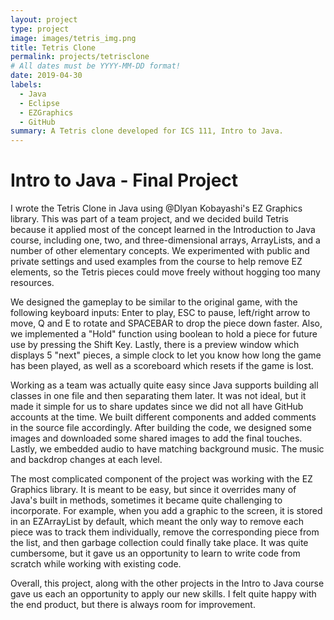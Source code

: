 ```yaml
---
layout: project
type: project
image: images/tetris_img.png
title: Tetris Clone
permalink: projects/tetrisclone
# All dates must be YYYY-MM-DD format!
date: 2019-04-30
labels:
  - Java
  - Eclipse
  - EZGraphics
  - GitHub
summary: A Tetris clone developed for ICS 111, Intro to Java.
---
```


<div class="ui embed" data-source="youtube" data-id="m7jz075N9hU" >
</div>

# Intro to Java - Final Project

I wrote the Tetris Clone in Java using @Dlyan Kobayashi's EZ Graphics library. This was part of a team project, and we decided build Tetris because it applied most of the concept learned in the Introduction to Java course, including one, two, and three-dimensional arrays, ArrayLists, and a number of other elementary concepts. We experimented with public and private settings and used examples from the course to help remove EZ elements, so the Tetris pieces could move freely without hogging too many resources.  

We designed the gameplay to be similar to the original game, with the following keyboard inputs: Enter to play, ESC to pause, left/right arrow to move, Q and E to rotate and SPACEBAR to drop the piece down faster. Also, we implemented a "Hold" function using boolean to hold a piece for future use by pressing the Shift Key. Lastly, there is a preview window which displays 5 "next" pieces, a simple clock to let you know how long the game has been played, as well as a scoreboard which resets if the game is lost. 

Working as a team was actually quite easy since Java supports building all classes in one file and then separating them later. It was not ideal, but it made it simple for us to share updates since we did not all have GitHub accounts at the time. We built different components and added comments in the source file accordingly. After building the code, we designed some images and downloaded some shared images to add the final touches. Lastly, we embedded audio to have matching background music. The music and backdrop changes at each level. 

The most complicated component of the project was working with the EZ Graphics library. It is meant to be easy, but since it overrides many of Java's built in methods, sometimes it became quite challenging to incorporate. For example, when you add a graphic to the screen, it is stored in an EZArrayList by default, which meant the only way to remove each piece was to track them individually, remove the corresponding piece from the list, and then garbage collection could finally take place. It was quite cumbersome, but it gave us an opportunity to learn to write code from scratch while working with existing code. 

Overall, this project, along with the other projects in the Intro to Java course gave us each an opportunity to apply our new skills. I felt quite happy with the end product, but there is always room for improvement. 


